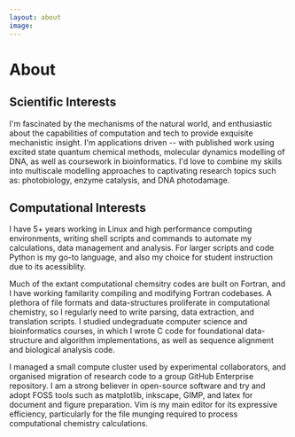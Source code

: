 ```yaml
---
layout: about
image: 
---
```


# About

<!--author-->

## Scientific Interests
I'm fascinated by the mechanisms of the natural world, and enthusiastic about the capabilities of computation and tech to provide exquisite mechanistic insight. I'm applications driven -- with published work using excited state quantum chemical methods, molecular dynamics modelling of DNA, as well as coursework in bioinformatics. I'd love to combine my skills into multiscale modelling approaches to captivating research topics such as: photobiology, enzyme catalysis, and DNA photodamage.

## Computational Interests
I have 5+ years working in Linux and high performance computing environments, writing shell scripts and commands to automate my calculations, data management and analysis. For larger scripts and code Python is my go-to language, and also my choice for student instruction due to its acessiblity. 

Much of the extant computational chemsitry codes are built on Fortran, and I have working familarity compiling and modifying Fortran codebases. A plethora of file formats and data-structures proliferate in computational chemistry, so I regularly need to write parsing, data extraction, and translation scripts. I studied undegraduate computer science and bioinformatics courses, in which I wrote C code for foundational data-structure and algorithm implementations, as well as sequence alignment and biological analysis code. 

I managed a small compute cluster used by experimental collaborators, and organised migration of research code to a group GitHub Enterprise repository. I am a strong believer in open-source software and try and adopt FOSS tools such as matplotlib, inkscape, GIMP, and latex for document and figure preparation. Vim is my main editor for its expressive efficiency, particularly for the file munging required to process computational chemistry calculations. 

